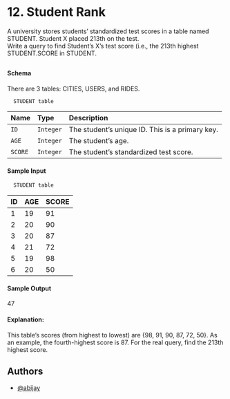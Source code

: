 
# 12. Student Rank

A university stores students’ standardized test scores in a table named STUDENT. Student X placed 213th on the test.\
Write a query to find Student’s X’s test score (i.e., the 213th highest STUDENT.SCORE in STUDENT.
## 

#### Schema
There are 3 tables: CITIES, USERS, and RIDES.

```http
  STUDENT table
```

| Name | Type     | Description                |
| :-------- | :------- | :------------------------- |
| `ID` | `Integer` | The student’s unique ID. This is a primary key.|
| `AGE` | `Integer` | The student’s age.|
| `SCORE` | `Integer` | The student’s standardized test score.|


#### Sample Input

```http
  STUDENT table
```

| ID | AGE | SCORE |
| :-------- |  :------------------------- |   :------------------------- |
| 1 |19 |91 |
| 2 |20 |90 |
| 3 |20 |87 |
| 4 |21 |72 |
| 5 |19 |98 |
| 6 |20 |50 |






#### Sample Output
47





#### Explanation:
This table’s scores (from highest to lowest) are {98, 91, 90, 87, 72, 50}. As an example, the fourth-highest score is 87. For the real query, find the 213th highest score.


## Authors

- [@abijay](https://github.com/abi-jay)

